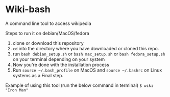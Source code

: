 # Wiki-bash
A command line tool to access wikipedia

Steps to run it on debian/MacOS/fedora

1) clone or download this repository
2) `cd` into the directory where you have downloaded or cloned this repo.
3) run `bash debian_setup.sh` or `bash mac_setup.sh` or `bash fedora_setup.sh` on your terminal depending on your system
4) Now you're done with the installation process
5) Run `source ~/.bash_profile` on MacOS and `source ~/.bashrc` on
Linux systems as a Final step.

Example of using this tool (run the below command in terminal)
`
$ wiki "Iron Man"
`
